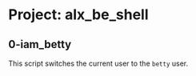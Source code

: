 # Project: alx_be_shell

## 0-iam_betty
This script switches the current user to the `betty` user.


